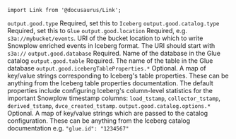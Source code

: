 ```mdx-code-block
import Link from '@docusaurus/Link';
```

<tr>
    <td><code>output.good.type</code></td>
    <td>Required, set this to <code>Iceberg</code></td>
</tr>
<tr>
    <td><code>output.good.catalog.type</code></td>
    <td>Required, set this to <code>Glue</code></td>
</tr>
<tr>
    <td><code>output.good.location</code></td>
    <td>Required, e.g. <code>s3a://mybucket/events</code>.  URI of the bucket location to which to write Snowplow enriched events in Iceberg format.  The URI should start with <code>s3a://</code></td>
</tr>
<tr>
    <td><code>output.good.database</code></td>
    <td>Required. Name of the database in the Glue catalog</td>
</tr>
<tr>
    <td><code>output.good.table</code></td>
    <td>Required. The name of the table in the Glue database</td>
</tr>
<tr>
    <td><code>output.good.icebergTableProperties.*</code></td>
    <td>
    Optional. A map of key/value strings corresponding to Iceberg's table properties.
    These can be anything <Link to="https://iceberg.apache.org/docs/latest/configuration/">from the Iceberg table properties documentation</Link>.
    The default properties include configuring Iceberg's column-level statistics for the important Snowplow timestamp columns: <code>load_tstamp</code>, <code>collector_tstamp</code>, <code>derived_tstamp</code>, <code>dvce_created_tstamp</code>.
    </td>
</tr>
<tr>
    <td><code>output.good.catalog.options.*</code></td>
    <td>
    Optional. A map of key/value strings which are passed to the catalog configuration.
    These can be anything <Link to="https://iceberg.apache.org/docs/latest/aws/">from the Iceberg catalog documentation</Link> e.g. <code>"glue.id": "1234567"</code>
    </td>
</tr>
